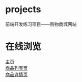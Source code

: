 # projects
前端开发练习项目——购物商城网站
# 在线浏览
[主页](https://elise-go.github.io/projects/shopping/index.html)    
[商品列表页](https://elise-go.github.io/projects/shopping/list.html)  
[商品详情页](https://elise-go.github.io/projects/shopping/detail.html)
